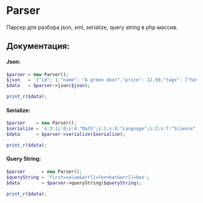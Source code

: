# Parser #
Парсер для разбора json, xml, serialize, query string в php массив.

## Документация: ##
#### Json: ####
```php
$parser = new Parser();
$json   = '{"id": 1,"name": "A green door","price": 12.50,"tags": ["home", "green"]}';
$data   = $parser->json($json);

print_r($data);
```

#### Serialize: ####
```php
$parser    = new Parser();
$serialize = 'a:3:{i:0;s:4:"Math";i:1;s:8:"Language";i:2;s:7:"Science";}';
$data      = $parser->serialize($serialize);

print_r($data);
```

#### Query String: ####
```php
$parser      = new Parser();
$queryString = 'first=value&arr[]=foo+bar&arr[]=baz';
$data        = $parser->queryString($queryString);

print_r($data);
```